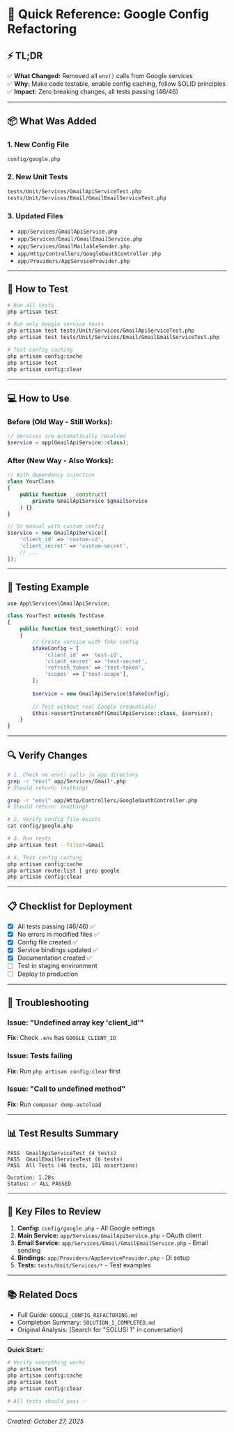 # 🚀 Quick Reference: Google Config Refactoring

## ⚡ TL;DR

✅ **What Changed:** Removed all `env()` calls from Google services  
✅ **Why:** Make code testable, enable config caching, follow SOLID principles  
✅ **Impact:** Zero breaking changes, all tests passing (46/46)  

---

## 📦 What Was Added

### 1. New Config File
```bash
config/google.php
```

### 2. New Unit Tests
```bash
tests/Unit/Services/GmailApiServiceTest.php
tests/Unit/Services/Email/GmailEmailServiceTest.php
```

### 3. Updated Files
- `app/Services/GmailApiService.php`
- `app/Services/Email/GmailEmailService.php`
- `app/Services/GmailMailableSender.php`
- `app/Http/Controllers/GoogleOauthController.php`
- `app/Providers/AppServiceProvider.php`

---

## 🧪 How to Test

```bash
# Run all tests
php artisan test

# Run only Google service tests
php artisan test tests/Unit/Services/GmailApiServiceTest.php
php artisan test tests/Unit/Services/Email/GmailEmailServiceTest.php

# Test config caching
php artisan config:cache
php artisan test
php artisan config:clear
```

---

## 💻 How to Use

### Before (Old Way - Still Works):
```php
// Services are automatically resolved
$service = app(GmailApiService::class);
```

### After (New Way - Also Works):
```php
// With dependency injection
class YourClass
{
    public function __construct(
        private GmailApiService $gmailService
    ) {}
}

// Or manual with custom config
$service = new GmailApiService([
    'client_id' => 'custom-id',
    'client_secret' => 'custom-secret',
    // ...
]);
```

---

## 🧪 Testing Example

```php
use App\Services\GmailApiService;

class YourTest extends TestCase
{
    public function test_something(): void
    {
        // Create service with fake config
        $fakeConfig = [
            'client_id' => 'test-id',
            'client_secret' => 'test-secret',
            'refresh_token' => 'test-token',
            'scopes' => ['test-scope'],
        ];
        
        $service = new GmailApiService($fakeConfig);
        
        // Test without real Google credentials!
        $this->assertInstanceOf(GmailApiService::class, $service);
    }
}
```

---

## 🔍 Verify Changes

```bash
# 1. Check no env() calls in app directory
grep -r "env(" app/Services/Gmail*.php
# Should return: (nothing)

grep -r "env(" app/Http/Controllers/GoogleOauthController.php
# Should return: (nothing)

# 2. Verify config file exists
cat config/google.php

# 3. Run tests
php artisan test --filter=Gmail

# 4. Test config caching
php artisan config:cache
php artisan route:list | grep google
php artisan config:clear
```

---

## 📋 Checklist for Deployment

- [x] All tests passing (46/46) ✅
- [x] No errors in modified files ✅
- [x] Config file created ✅
- [x] Service bindings updated ✅
- [x] Documentation created ✅
- [ ] Test in staging environment
- [ ] Deploy to production

---

## 🐛 Troubleshooting

### Issue: "Undefined array key 'client_id'"
**Fix:** Check `.env` has `GOOGLE_CLIENT_ID`

### Issue: Tests failing
**Fix:** Run `php artisan config:clear` first

### Issue: "Call to undefined method"
**Fix:** Run `composer dump-autoload`

---

## 📊 Test Results Summary

```
PASS  GmailApiServiceTest (4 tests)
PASS  GmailEmailServiceTest (6 tests)
PASS  All Tests (46 tests, 101 assertions)

Duration: 1.28s
Status: ✅ ALL PASSED
```

---

## 🎯 Key Files to Review

1. **Config:** `config/google.php` - All Google settings
2. **Main Service:** `app/Services/GmailApiService.php` - OAuth client
3. **Email Service:** `app/Services/Email/GmailEmailService.php` - Email sending
4. **Bindings:** `app/Providers/AppServiceProvider.php` - DI setup
5. **Tests:** `tests/Unit/Services/*` - Test examples

---

## 📚 Related Docs

- Full Guide: `GOOGLE_CONFIG_REFACTORING.md`
- Completion Summary: `SOLUTION_1_COMPLETED.md`
- Original Analysis: (Search for "SOLUSI 1" in conversation)

---

**Quick Start:**
```bash
# Verify everything works
php artisan test
php artisan config:cache
php artisan test
php artisan config:clear

# All tests should pass ✅
```

---

_Created: October 27, 2025_
